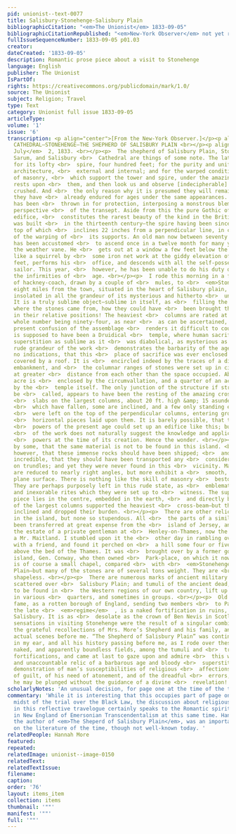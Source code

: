 ```yaml
---
pid: unionist--text-0077
title: Salisbury-Stonehenge-Salisbury Plain
bibliographicCitation: "<em>The Unionist</em> 1833-09-05"
bibliographicCitationRepublished: "<em>New-York Observer</em> not yet researched"
fullIssueSequenceNumber: 1833-09-05 p01.03
creator: 
dateCreated: '1833-09-05'
description: Romantic prose piece about a visit to Stonehenge
language: English
publisher: The Unionist
IsPartOf: 
rights: https://creativecommons.org/publicdomain/mark/1.0/
source: The Unionist
subject: Religion; Travel
type: Text
category: Unionist full issue 1833-09-05
articleType: 
volume: '1'
issue: '6'
transcription: <p align="center">[From the New-York Observer.]</p><p align="center">  SALISBURY
  CATHEDRAL—STONEHENGE—THE SHEPHERD OF SALISBURY PLAIN <br></p><p align="right">  <em>Salisbury,
  July</em>  2, 1833. <br></p><p>  The shepherd of Salisbury Plain, Stonehenge, Old
  Sarum, and Salisbury <br>  Cathedral are things of some note. The latter is distinguished
  for its lofty <br>  spire, four hundred feet; for the purity and uniformity of its
  architecture, <br>  external and internal; and for the warped condition of the columns
  of masonry, <br>  which support the tower and spire, under the amazing weight that
  rests upon <br>  them, and then look us and observe [indecipherable] ready to be
  crushed. And <br>  the only reason why it is presumed they will remain, is because
  they have <br>  already endured for ages under the same appearances. An extra fixture
  has been <br>  thrown in for protection, interposing a monstrous blemish in the
  perspective <br>  of the transept. Aside from this the pure Gothic of the entire
  edifice, <br>  constitutes the rarest beauty of the kind in the British Isles. It
  was built <br>  in the thirteenth century—the spire having been since added, the
  top of which <br>  inclines 22 inches from a perpendicular line, in consequence
  of the warping of <br>  its supports. An old man now between seventy and eighty,
  has been accustomed <br>  to ascend once in a twelve month for many years to oil
  the weather vane. He <br>  gets out at a window a few feet below the top, scrambles
  like a squirrel by <br>  some iron net work at the giddy elevation of four hundred
  feet, performs his <br>  office, and descends with all the self-possession of a
  sailor. This year, <br>  however, he has been unable to do his duty on account of
  the infirmities of <br>  age. <br></p><p>  I rode this morning in a fly, a sort
  of hackney-coach, drawn by a couple of <br>  mules, to <br>  <em>Stonehenge,</em>  about
  eight miles from the town, situated in the heart of Salisbury plain, and <br>  standing
  insolated in all the grandeur of its mysterious and hitherto <br>  unexplained history.
  It is a truly sublime object—sublime in itself, as <br>  filling the mind with wonder,
  where the stones came from, how they could have <br>  been brought there, and placed
  in their relative positions! The heaviest <br>  columns are rated at seventy tons—the
  whole number being ninety-four, as near <br>  as can be ascertained, although the
  present confusion of the assemblage <br>  renders it difficult to count them. It
  is supposed to have been a Druidical <br>  temple, where human sacrifices were offered—a
  superstition as sublime as it <br>  was diabolical, as mysterious as cruel! The
  rude grandeur of the work <br>  demonstrates the barbarity of the age. There are
  no indications, that this <br>  place of sacrifice was ever enclosed by walls, or
  covered by a roof. It is <br>  encircled indeed by the traces of a ditch and a corresponding
  embankment, and <br>  the columnar ranges of stones were set up in circular lines,
  at greater <br>  distance from each other than the space occupied. About half an
  acre is <br>  enclosed by the circumvallation, and a quarter of an acre occupied
  by the <br>  temple itself. The only junction of the structure if structure it can
  be <br>  called, appears to have been the resting of the amazing cross and horizontal
  <br>  slabs on the largest columns, about 20 ft. high &amp; 15 asunder, most of
  <br>  which have fallen, some are inclined, and a few only standing erect. Tenons
  <br>  were left on the top of the perpendicular columns, entering grooves of the
  <br>  horizontal pieces laid upon them. It is barely possible, that the mechanical
  <br>  powers of the present age could set up an edifice like this; but the rudeness
  <br>  of the work does not naturally suggest the knowledge and application of such
  <br>  powers at the time of its creation. Hence the wonder. <br></p><p>  It is said
  by some, that the same material is not to be found in this island. <br>  It is incredible,
  however, that these immense rocks should have been shipped; <br>  and almost equally
  incredible, that they should have been transported any <br>  considerable distance
  on trundles; and yet they were never found in this <br>  vicinity. Many of them
  are reduced to nearly right angles, but more exhibit a <br>  smooth, or properly
  plane surface. There is nothing like the skill of masonry <br>  bestowed upon them.
  They are perhaps purposely left in this rude state, as <br>  emblematic of the stern
  and inexorable rites which they were set up to <br>  witness. The supposed altar
  piece lies in the centre, embedded in the earth, <br>  and directly behind it two
  of the largest columns supported the heaviest <br>  cross-beam—but the columns have
  inclined and dropped their burden. <br></p><p>  There are other relics of the kind
  in the island, but none so stupendous. All <br>  the parts of a similar temple have
  been transferred at great expense from the <br>  island of Jersey, and set up on
  the estate of a private gentleman at <br>  Henley-on-Thames, now the property of
  a Mr. Maitland. I stumbled upon it the <br>  other day in rambling over the grounds
  with a friend, and found it perched on <br>  a hill some four or five hundred feet
  above the bed of the Thames. It was <br>  brought over by a former governor of the
  island, Gen. Conway, who then owned <br>  Park-place, on which it now stands. It
  is of course a small chapel, compared <br>  with <br>  <em>Stonehenge</em>  on Salisbury
  Plain—but many of the stones are of several tons weight. They are <br>  rude and
  shapeless. <br></p><p>  There are numerous marks of ancient military fortifications,
  scattered over <br>  Salisbury Plain; and tumuli of the ancient dead, such as are
  to be found in <br>  the Western regions of our own country, lift up their heads
  in various <br>  quarters, and sometimes in groups. <br></p><p>  Old Sarum, of recent
  fame, as a rotten borough of England, sending two members <br>  to Parliament under
  the late <br>  <em>regime</em>  , is a naked fortification in ruins, two miles from
  Salisbury. It is as <br>  desolate as the crown of Ben Nevis in Scotland. <br></p><p>  My
  sensations in visiting Stonehenge were the result of a singular combination <br>  of
  the grateful recollections of Mrs. More’s Shepherd and his family, and of <br>  the
  actual scenes before me. “The Shepherd of Salisbury Plain” was continually <br>  ringing
  in my ear, and all his history passing before me, as I rode over these <br>  undulating,
  naked, and apparently boundless fields, among the tumuli and <br>  traces of ancient
  fortifications, and came at last to gaze upon and admire <br>  this wonder-exciting
  and unaccountable relic of a barbarous age and bloody <br>  superstition. What a
  demonstration of man’s susceptibilities of religious <br>  affections, of a sense
  of guilt, of his need of atonement, and of the dreadful <br>  errors, into which
  he may be plunged without the guidance of a divine <br>  revelation! <br></p>
scholarlyNotes: 'An unusual decision, for page one at the time of the trial. '
commentary: 'While it is interesting that this occupies part of page one, in the very
  midst of the trial over the Black Law, the discussion about religious sensibilities
  in this reflective travelogue certainly speaks to the Romantic spirit, and the emergence
  in New England of Emersonian Transcendentalism at this same time. Hannah More (1745-1833),
  the author of <em>The Sheperd of Salisbury Plain</em>, was an important female voice
  on the literature of the time, though not well-known today. '
relatedPeople: Hannah More
featured: 
repeated: 
relatedImage: unionist--image-0150
relatedText: 
relatedTextIssue: 
filename: 
caption: 
order: '76'
layout: items_item
collection: items
thumbnail: '""'
manifest: '""'
full: '""'
---
```

